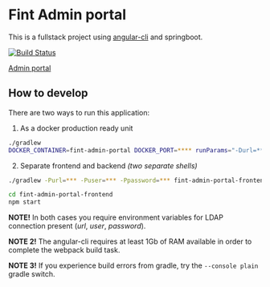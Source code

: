 # Fint Admin portal

This is a fullstack project using [angular-cli](https://cli.angular.io/) and springboot.

[![Build Status](https://jenkins.rogfk.no/buildStatus/icon?job=FINTprosjektet/fint-admin-portal/master)](https://jenkins.rogfk.no/job/FINTprosjektet/job/fint-admin-portal/job/master/)

[Admin portal](https://adminportal.felleskomponent.no/)

## How to develop

There are two ways to run this application:

1. As a docker production ready unit
```bash
./gradlew
DOCKER_CONTAINER=fint-admin-portal DOCKER_PORT=**** runParams="-Durl=*** -Duser=*** -Dpassword=***" ./docker-build
```

2. Separate frontend and backend *(two separate shells)*
```bash
./gradlew -Purl=*** -Puser=*** -Ppassword=*** fint-admin-portal-frontend:webjar fint-admin-portal-backend:runAll
```
```bash
cd fint-admin-portal-frontend
npm start
```

**NOTE!** In both cases you require environment variables for LDAP connection present (_url_, _user_, _password_).

**NOTE 2!** The angular-cli requires at least 1Gb of RAM available in order to complete the webpack build task.

**NOTE 3!** If you experience build errors from gradle, try the `--console plain` gradle switch.

